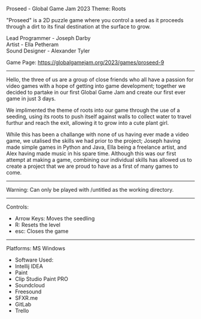 Proseed - Global Game Jam 2023
Theme: Roots

"Proseed" is a 2D puzzle game where you control a seed as it proceeds through a dirt to its final destination at the surface to grow.

Lead Programmer - Joseph Darby  
Artist - Ella Petheram  
Sound Designer - Alexander Tyler  

Game Page: https://globalgamejam.org/2023/games/proseed-9

-----------------------------------------------------------------------------------------------------------------------------------------------------------

Hello, the three of us are a group of close friends who all have a passion for video games with a hope of getting into game development; together we decided to partake in our first Global Game Jam and create our first ever game in just 3 days. 

We implimented the theme of roots into our game through the use of a seeding, using its roots to push itself against walls to collect water to travel furthur and reach the exit, allowing it to grow into a cute plant girl.

While this has been a challange with none of us having ever made a video game, we utalised the skills we had prior to the project; Joseph having made simple games in Python and Java, Ella being a freelance artist, and Alex having made music in his spare time. Although this was our first attempt at making a game, combining our individual skills has allowed us to create a project that we are proud to have as a first of many games to come. 

-----------------------------------------------------------------------------------------------------------------------------------------------------------

Warning: Can only be played with /untitled as the working directory.

-----------------------------------------------------------------------------------------------------------------------------------------------------------

Controls: 
- Arrow Keys: Moves the seedling
- R: Resets the level
- esc: Closes the game

-----------------------------------------------------------------------------------------------------------------------------------------------------------

Platforms: MS Windows

- Software Used:
- Intellij IDEA
- Paint
- Clip Studio Paint PRO
- Soundcloud
- Freesound
- SFXR.me
- GitLab
- Trello
